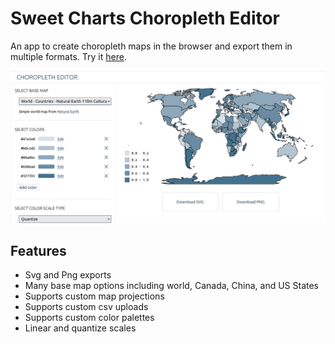 # Sweet Charts Choropleth Editor

An app to create choropleth maps in the browser and export them in multiple formats. Try it [here](https://jessihamel.com/choropleth-editor/).

[<img src="https://raw.githubusercontent.com/jessihamel/sweet-charts/main/public/editor-preview.png">](https://jessihamel.com/choropleth-editor/)

## Features

- Svg and Png exports
- Many base map options including world, Canada, China, and US States
- Supports custom map projections
- Supports custom csv uploads
- Supports custom color palettes
- Linear and quantize scales
